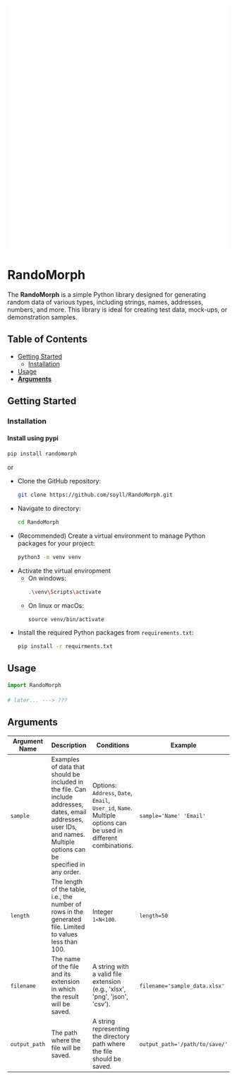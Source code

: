 <img src="https://github.com/soyll/RandoMorph/blob/main/logo.gif" data-canonical-src="https://github.com/soyll/RandoMorph/blob/main/logo.gif" width="1000" height="550" />

# RandoMorph
The **RandoMorph** is a simple Python library designed for generating random data of various types, including strings, names, addresses, numbers, and more. This library is ideal for creating test data, mock-ups, or demonstration samples.

## Table of Contents
* [Getting Started](#getting-started)
  * [Installation](#installation)
* [Usage](#usage)
* [**Arguments**](#arguments)

## Getting Started

### Installation
#### Install using pypi
```bash
pip install randomorph
```
or
* Clone the GitHub repository:
	```bash
	git clone https://github.com/soyll/RandoMorph.git	
	```
* Navigate to directory:
	```bash
	cd RandoMorph	
	```
* (Recommended) Create a virtual environment to manage Python packages for your project:
	```bash
	python3 -m venv venv
	```
* Activate the virtual enviropment
	* On windows:
		```bash
		.\venv\Scripts\activate
		```  
	* On linux or macOs:
		```
		source venv/bin/activate
		```
* Install the required Python packages from  `requirements.txt`:
	```bash
	pip install -r requirments.txt
	```
## Usage

```python
import RandoMorph

# later... ---> ???
```

## Arguments
| Argument Name | Description | Conditions | Example |
| --- | --- | --- | --- |
| `sample` | Examples of data that should be included in the file. Can include addresses, dates, email addresses, user IDs, and names. Multiple options can be specified in any order. | Options: `Address`, `Date`, `Email`, `User_id`, `Name`. Multiple options can be used in different combinations. | `sample='Name' 'Email'` |
| `length` | The length of the table, i.e., the number of rows in the generated file. Limited to values less than 100. | Integer `1<N<100`. | `length=50` |
| `filename` | The name of the file and its extension in which the result will be saved. | A string with a valid file extension (e.g., 'xlsx', 'png', 'json', 'csv'). | `filename='sample_data.xlsx'` |
| `output_path` | The path where the file will be saved. | A string representing the directory path where the file should be saved. | `output_path='/path/to/save/'` |